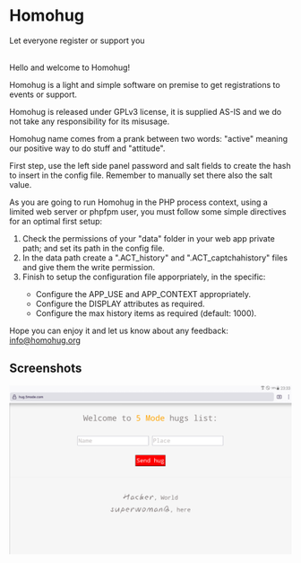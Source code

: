 # Homohug
Let everyone register or support you   
<br>    
     
Hello and welcome to Homohug!
  	   
Homohug is a light and simple software on premise to get registrations to events or support.   
  	     
Homohug is released under GPLv3 license, it is supplied AS-IS and we do not take any responsibility for its misusage.   
  	     
Homohug name comes from a prank between two words: "active" meaning our positive way to do stuff and "attitude".   
          
First step, use the left side panel password and salt fields to create the hash to insert in the config file. Remember to manually set there also the salt value.  
   
As you are going to run Homohug in the PHP process context, using a limited web server or phpfpm user, you must follow some simple directives for an optimal first setup:   
<ol>
<li>Check the permissions of your "data" folder in your web app private path; and set its path in the config file.</li>  
<li>In the data path create a ".ACT_history" and ".ACT_captchahistory" files and give them the write permission.</li>  
<li>Finish to setup the configuration file apporpriately, in the specific:</li>  
<ul>
<li>Configure the APP_USE and APP_CONTEXT appropriately.</li>  
<li>Configure the DISPLAY attributes as required.</li>  
<li>Configure the max history items as required (default: 1000).</li>  	      
</ul>  
</ol>   
    
Hope you can enjoy it and let us know about any feedback: <a href="mailto:info@homohug.org" style="color:#e6d236;">info@homohug.org</a>  
   
## Screenshots  
	   
 ![Homohug](/ACT_res/screenshot1.png)  
